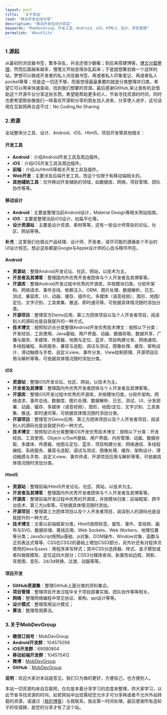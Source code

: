 ```yaml
---
layout: post
title:  '关于本站'
lead: "移动开发在线分享"
description: "移动开发在线分享站"
keywords: "MobDevGroup、开发工具、Android、iOS、HTML5、设计、项目管理"
permalink: 'AboutSite'
---
```


### 1.源起
从最初的浏览器书签，繁多杂乱，并且还很少翻看；到后来搭建博客，[博文分篇整理](http://yuxingxin.com)，然而后面越来越多，慢慢又开始变得杂乱起来；于是就想筹划做一个这样的站，梦想可以做成开发者的私人浏览器书签，再或者私人印象笔记、再或者私人pocket等等；但是这一切还不够，而我觉得最最重要的就是分类整理并归类，希望它可以用来快速查阅，找到我们想要的资源。最后感谢GitHub,来让我有机会借助这个开源平台分享这些东西，希望能帮助更多的人，节省寻找资源的时间，同时也更希望那些像我们一样喜欢开源和分享的朋友加入进来，分享使人进步，这句话用在互联网再合适不过：No Coding,No Sharing.

### 2.资源
全站整体分工具、设计、Android、iOS、Html5、项目开发等其他相关：

#### 开发工具
* **Android**：介绍Android开发工具及周边插件。
* **iOS**：介绍iOS开发工具及周边插件。
* **前端**：介绍Js/Html5等相关开发工具及插件。
* **Web开发**：主要涉及后端开发工具，而这个仅限于和移动端相关的。
* **其他辅助工具**：仅作移动开发辅助的领域，如数据库、网络，项目管理、团队协作等等。

#### 移动设计
* **Android**：主要是整理当前Android设计，Material Design等相关网站指南。
* **iOS**：主要是整理当前iOS设计，如扁平化等。
* **设计资源站**：主要是设计资源、素材等等，还有一些设计师常驻的论坛、社区、网站等等。

**补充**：这里我们也倡议产品经理、设计师、开发者，请尽可能的遵循各个平台的UI设计规范，想必这些都是Google与Apple设计师的心血与精华所在。

#### Android
* **资源站**：整理Android开发论坛、社区、网站，以技术为主。
* **开发者及其博客**：整理国内外优秀开发者团体与个人开发者及其博客等。
* **开源库**：整理Android开发过程中优秀的开源库，并按模块归类，分软件架构、网络请求、事件总线、依赖注入、ORM、图片处理、数据解析、日志、测试、兼容库、UI、动画、缓存、插件化、多媒体（语音视频）、图形、地图/定位、文字识别、工具类集、推送、即时通讯等，可依据具体情况随时添加分类。
* **开源项目**：整理官方Demo应用、第三方团体项目以及个人开发者项目，阅读别人的源码也是自我提升的一种方式。
* **技术博文**：按照知识点分类整理Android开发优秀技术博文：按照以下分类：开发经验、工具使用、Java基础、用户界面、动画、数据存取、数据共享、广播与服务、多媒体、传感器、地图与定位、蓝牙、项目构建分发、网络通信、多线程编程、系统服务、兼容与适配、调试与测试、图像处理、缓存、架构设计、滑动触摸与手势、自定义view、事件分发、View绘制原理、开源项目应用与解析等等，可依据具体情况随时添加分类。

#### iOS
* **资源站**：整理iOS开发论坛、社区、网站，以技术为主。
* **开发者及其博客**：整理国内外优秀开发者团体与个人开发者及其博客等。
* **开源库**：整理iOS开发过程中优秀的开源库，并按模块归类，分软件架构、网络请求、事件总线、数据库、图片处理、数据解析、日志、测试、UI、分发部署、动画、缓存、多媒体（语音视频）、图形、地图/定位、文字识别、工具类集、推送、即时通讯等，可依据具体情况随时添加分类。
* **开源项目**：整理官方Demo应用、第三方团体项目以及个人开发者项目，阅读别人的源码也是自我提升的一种方式。
* **技术博文**：按照知识点分类整理iOS开发优秀技术博文：按照以下分类：开发经验、工具使用、Object-c/Swift基础、用户界面、内存管理、动画、数据存取、多媒体、传感器、地图与定位、蓝牙、项目构建分发、网络通信、多线程编程、系统服务、兼容与适配、调试与测试、图像处理、缓存、架构设计、滑动触摸与手势、自定义view、事件传递、开源项目应用与解析等等，可依据具体情况随时添加分类。

#### Html5
* **资源站**：整理前端/Html5开发论坛、社区、网站，以技术为主。
* **开发者及其博客**：整理国内外优秀开发者团体与个人开发者及其博客等。
* **开源库**：整理前端开发过程中优秀的开源库，并按模块归类：前端框架、跨平台技术、第三方js库等，可依据具体情况随时添加。
* **开源项目**：整理第三方团体项目以及个人开发者项目，阅读别人的源码也是自我提升的一种方式。
* **技术博文**：文章以前端框架分类，Html5按照标签、属性、事件、音视频、画布与SVG、数据存储、离线应用、Web Sockets、Web Workers、地理位置等分类；JavaScript按照js基础、js对象、DOM操作、Window对象、函数与正则表达式等等、CSS在CSS2的基础上增加CSS3部分，另外针还有对程序员使用的less与sass：用程序来写样式；其中CSS分选择器、样式、盒子模型或者叫做框模型、定位这四大部分；CSS3分媒体查询、新属性如边框、阴影、背景图、变形、2d/3d转换、过渡、动画等等。

#### 项目开发
* **GitHub资源集**：整理GitHub上面分类的资料集合。
* **项目管理**：整理项目开发过程中关于项目部署实施、团队协作等等相关。
* **网络**：整理网络编程中常见协议、架构、api设计等等。
* **设计模式**：整理常用设计模式；
* **算法**：整理常用算法。

### 3.关于MobDevGroup
* **微信订阅号**：MobDevGroup
* **Android开发群**：104575056
* **iOS开发群**：69080804
* **移动前端开发群**：104575412
* **微博**：[MobDevGroup](http://weibo.com/mobdevgroup)
* **GitHub**：[MobDevGroup](http://github.com/mobdevgroup)

**说明**：欢迎大家对本站提意见，我们只为做的更好，方便自己，也方便别人。

本站一切资源均来自互联网，仅仅是本着分享学习的态度来整理，供大家学习，以此节省寻找资源的时间，如若网站中出现需经您允许才可分享再或者不允许外站转载的资源，请通过（[我的博客](http://yuxingxin.com)）与我联系，我会第一时间处理，最后感谢所有造轮子的攻城狮，是您的分享才有了这个站。
